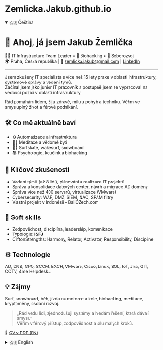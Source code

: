 # Zemlicka.Jakub.github.io
<!-- Toggle language with HTML comments -->
<!-- Set language: 'cz' or 'en' -->
<!-- lang: cz -->

<details open>
<summary>🇨🇿 Čeština</summary>

# 👋 Ahoj, já jsem Jakub Žemlička

👨‍💻 IT Infrastructure Team Leader • 🌱 Biohacking • 🧠 Seberozvoj  
🌍 Praha, Česká republika | 📧 zemlicka.jakub@gmail.com | [LinkedIn](https://www.linkedin.com/in/%C5%BEemli%C4%8Dka-jakub)

---

Jsem zkušený IT specialista s více než 15 lety praxe v oblasti infrastruktury, systémové správy a vedení týmů.  
Začínal jsem jako junior IT pracovník a postupně jsem se vypracoval na vedoucí pozici v oblasti infrastruktury.

Rád pomáhám lidem, žiju zdravě, miluju pohyb a techniku. Věřím ve smysluplný život a férové podnikání.

## 🛠 Co mě aktuálně baví

- ⚙️ Automatizace a infrastruktura
- 🧘‍♂️ Meditace a vědomé bytí
- 🏄‍♂️ Surfskate, wakesurf, snowboard
- 📚 Psychologie, koučink a biohacking

## 💼 Klíčové zkušenosti

- Vedení týmů (až 8 lidí), plánování a realizace IT projektů
- Správa a konsolidace datových center, návrh a migrace AD domény
- Správa více než 400 serverů, virtualizace (VMware)
- Cybersecurity: WAF, DMZ, SIEM, NAC, SPAM filtry
- Vlastní projekt v Indonésii – BaliCZech.com

## 🧠 Soft skills

- Zodpovědnost, disciplína, leadership, komunikace
- Typologie: **ISFJ**
- CliftonStrengths: Harmony, Relator, Activator, Responsibility, Discipline

## ⚙️ Technologie

AD, DNS, GPO, SCCM, EXCH, VMware, Cisco, Linux, SQL, IoT, Jira, GIT, CCTV, 4me Helpdesk...

## 💡 Zájmy

Surf, snowboard, běh, jízda na motorce a kole, biohacking, meditace, kryptoměny, osobní rozvoj.

> „Rád vedu lidi, zjednodušuji systémy a hledám řešení, která dávají smysl.“  
> Věřím v férový přístup, zodpovědnost a sílu malých kroků.

📎 [CV v PDF (EN)](https://...)

</details>

<details>
<summary>🇬🇧 English</summary>

# 👋 Hi, I'm Jakub Žemlička

👨‍💻 IT Infrastructure Team Leader • 🌱 Biohacking • 🧠 Personal growth  
🌍 Prague, Czech Republic | 📧 zemlicka.jakub@gmail.com | [LinkedIn](https://www.linkedin.com/in/%C5%BEemli%C4%8Dka-jakub)

---

I’m an experienced IT professional with over 15 years in infrastructure, systems, and team leadership.  
I started as a junior IT technician and worked my way up to lead IT infrastructure teams and manage large-scale projects.

I enjoy helping people, living a healthy life, staying active and embracing technology. I believe in meaningful work and fair business.

## 🛠 What I’m currently passionate about

- ⚙️ Automation and IT infrastructure
- 🧘‍♂️ Mindfulness and meditation
- 🏄‍♂️ Surfskate, wakesurf, snowboarding
- 📚 Psychology, coaching and biohacking

## 💼 Key Experience

- Leading IT teams (up to 8 people), managing complex projects and IT budgets
- Data center consolidation, AD domain redesign and migration
- Managing 400+ servers, virtual environments (VMware)
- Cybersecurity: WAF, DMZ, SIEM, NAC, SPAM filters
- Founder of BaliCZech.com tourism project in Indonesia

## 🧠 Soft skills

- Responsible, disciplined, communicative, natural leader  
- Typology: **ISFJ**  
- CliftonStrengths: Harmony, Relator, Activator, Responsibility, Discipline

## ⚙️ Technologies

AD, DNS, GPO, SCCM, EXCH, VMware, Cisco, Linux, SQL, IoT, Jira, GIT, CCTV, 4me Helpdesk...

## 💡 Interests

Surfing, snowboarding, running, motorcycle riding, biohacking, meditation, cryptocurrencies, personal growth.

> “I enjoy leading people, simplifying systems, and building meaningful solutions.”  
> I believe in fair leadership, responsibility and the power of small steps.

📎 [Download CV (PDF)](https://...)

</details>
